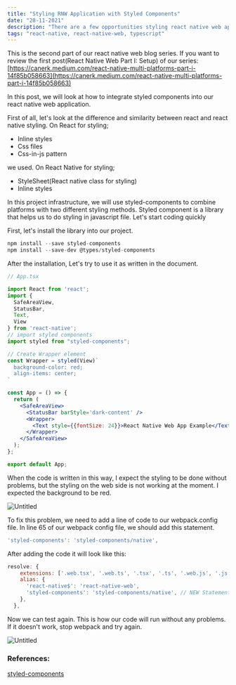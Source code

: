 ```yaml
---
title: "Styling RNW Application with Styled Components"
date: "28-11-2021"
description: "There are a few opportunities styling react native web applications. How we integrate styled components to react native web applications."
tags: "react-native, react-native-web, typescript"
---
```

This is the second part of our react native web blog series. If you want to review the first post(React Native Web Part I: Setup) of our series: [https://canerk.medium.com/react-native-multi-platforms-part-i-14f85b058663](https://canerk.medium.com/react-native-multi-platforms-part-i-14f85b058663) 

In this post, we will look at how to integrate styled components into our react native web application.

First of all, let's look at the difference and similarity between react and react native styling. On React for styling;

- Inline styles
- Css files
- Css-in-js pattern

we used. On React Native for styling;

- StyleSheet(React native class for styling)
- Inline styles

In this project infrastructure, we will use styled-components to combine platforms with two different styling methods. Styled component is a library that helps us to do styling in javascript file. Let's start coding quickly

First, let's install the library into our project.

```jsx
npm install --save styled-components
npm install --save-dev @types/styled-components
```

After the installation, Let's try to use it as written in the document. 

```jsx
// App.tsx

import React from 'react';
import {
  SafeAreaView,
  StatusBar,
  Text,
  View
} from 'react-native';
// import styled components
import styled from "styled-components";

// Create Wrapper element
const Wrapper = styled(View)`
  background-color: red;
  align-items: center;
`

const App = () => {
  return (
    <SafeAreaView>
      <StatusBar barStyle='dark-content' />
      <Wrapper>
        <Text style={{fontSize: 24}}>React Native Web App Example</Text>
      </Wrapper>
    </SafeAreaView>
  );
};

export default App;
```

When the code is written in this way, I expect the styling to be done without problems, but the styling on the web side is not working at the moment. I expected the background to be red.

![Untitled](https://s3-us-west-2.amazonaws.com/secure.notion-static.com/aa18729b-ac9c-4035-83ee-902a63793c69/Untitled.png)

To fix this problem, we need to add a line of code to our webpack.config file. In line 65 of our webpack config file, we should add this statement.

```jsx
'styled-components': 'styled-components/native',
```

After adding the code it will look like this:

```jsx
resolve: {
    extensions: ['.web.tsx', '.web.ts', '.tsx', '.ts', '.web.js', '.js'],
    alias: {
      'react-native$': 'react-native-web',
      'styled-components': 'styled-components/native', // NEW Statement
    },
  },
```

Now we can test again. This is how our code will run without any problems. If it doesn't work, stop webpack and try again.

![Untitled](https://s3-us-west-2.amazonaws.com/secure.notion-static.com/ce75db0e-46fd-46ff-8861-7151808deb67/Untitled.png)

### References:

[styled-components](https://styled-components.com/)